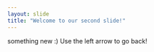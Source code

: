 ```yaml
---
layout: slide
title: "Welcome to our second slide!"
---
```

something new :) 
Use the left arrow to go back!
